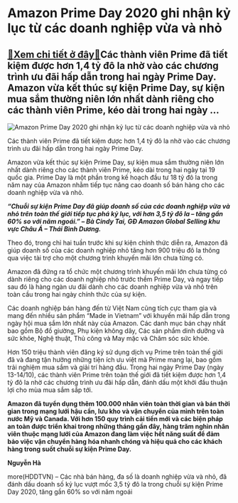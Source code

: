 Amazon Prime Day 2020 ghi nhận kỷ lục từ các doanh nghiệp vừa và nhỏ
====================================================================

[:gift:Xem chi tiết ở đây:gift:](https://hddtvn.com/amazon-prime-day-2020-ghi-nhan-ky-luc-tu-cac-doanh-nghiep-vua-va-nho/)Các thành viên Prime đã tiết kiệm được hơn 1,4 tỷ đô la nhờ vào các chương trình ưu đãi hấp dẫn trong hai ngày Prime Day. Amazon vừa kết thúc sự kiện Prime Day, sự kiện mua sắm thường niên lớn nhất dành riêng cho các thành viên Prime, kéo dài trong hai ngày …
-------------------------------------------------------------------------------------------------------------------------------------------------------------------------------------------------------------------------------------------------------------------





![Amazon Prime Day 2020 ghi nhận kỷ lục từ các doanh nghiệp vừa và nhỏ](https://haiquanonline.com.vn/stores/news_dataimages/phuonghtl/102020/21/08/in_article/5656_Amazon_Global_Selling_-_Prime_Day_2020.jpg?rt=20201021085657 "Amazon Prime Day 2020 ghi nhận kỷ lục từ các doanh nghiệp vừa và nhỏ")



Các thành viên Prime đã tiết kiệm được hơn 1,4 tỷ đô la nhờ vào các chương trình ưu đãi hấp dẫn trong hai ngày Prime Day.






Amazon vừa kết thúc sự kiện Prime Day, sự kiện mua sắm thường niên lớn nhất dành riêng cho các thành viên Prime, kéo dài trong hai ngày tại 19 quốc gia. Prime Day là một phần trong kế hoạch đầu tư 18 tỷ đô la trong năm nay của Amazon nhằm tiếp tục nâng cao doanh số bán hàng cho các doanh nghiệp vừa và nhỏ.





***“Chuỗi sự kiện Prime Day đã giúp doanh số của các doanh nghiệp vừa và nhỏ trên toàn thế giới tiếp tục phá kỷ lục, với hơn 3,5 tỷ đô la – tăng gần 60% so với năm ngoái.” – Bà Cindy Tai, GĐ Amazon Global Selling khu vực Châu Á – Thái Bình Dương.***



Theo đó, trong chỉ hai tuần trước khi sự kiện chính thức diễn ra, Amazon đã giúp doanh số của các doanh nghiệp nhỏ tăng hơn 900 triệu đô la thông qua việc tài trợ cho một chương trình khuyến mãi lớn chưa từng có.


Amazon đã đứng ra tổ chức một chương trình khuyến mãi lớn chưa từng có dành riêng cho các doanh nghiệp nhỏ trước thềm Prime Day, và ngay tiếp sau đó là hàng ngàn ưu đãi dành cho các doanh nghiệp vừa và nhỏ trên toàn cầu trong hai ngày chính thức của sự kiện.


Các doanh nghiệp bán hàng đến từ Việt Nam cũng tích cực tham gia và mang đến nhiều sản phẩm “Made in Vietnam” với khuyến mãi hấp dẫn trong ngày hội mua sắm lớn nhất này của Amazon. Các danh mục bán chạy nhất bao gồm Bộ đồ giường, Phụ kiện không dây, Các sản phẩm dinh dưỡng và sức khỏe, Nghệ thuật, Thủ công và May mặc và Chăm sóc sức khỏe.


Hơn 150 triệu thành viên đăng ký sử dụng dịch vụ Prime trên toàn thế giới đã và đang tận hưởng những tiện ích ưu việt mà Prime mang lại, bao gồm trải nghiệm mua sắm và giải trí hàng đầu. Trong hai ngày Prime Day (ngày 13-14/10), các thành viên Prime trên toàn thế giới đã tiết kiệm được hơn 1,4 tỷ đô la nhờ các chương trình ưu đãi hấp dẫn, đánh dấu một khởi đầu thuận lợi cho mùa mua sắm sắp tới.





**Amazon đã tuyển dụng thêm 100.000 nhân viên toàn thời gian và bán thời gian trong mạng lưới hậu cần, lưu kho và vận chuyển của mình trên toàn nước Mỹ và Canada. Với hơn 150 quy trình cải tiến mới và các biện pháp an toàn được triển khai trong những tháng gần đây, hàng trăm nghìn nhân viên thuộc mạng lưới của Amazon đang làm việc hết năng suất để đảm bảo việc vận chuyển hàng hóa nhanh chóng và hiệu quả cho các khách hàng trong suốt chuỗi sự kiện Prime Day.**




**Nguyễn Hà**



more(HDDTVN) – Các nhà bán hàng, đa số là doanh nghiệp vừa và nhỏ, đã đánh dấu doanh số kỷ lục vượt mốc 3,5 tỷ đô la trong chuỗi sự kiện Prime Day 2020, tăng gần 60% so với năm ngoái


